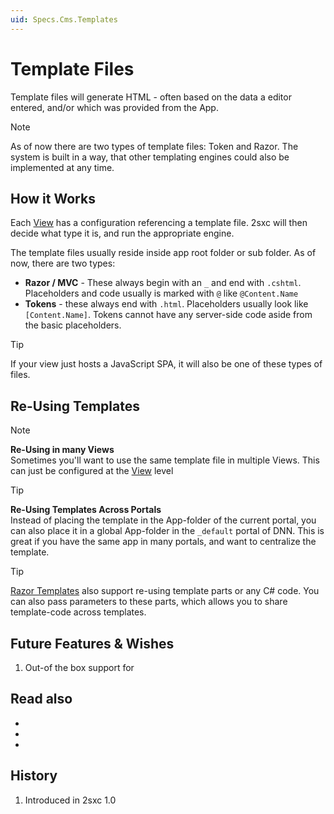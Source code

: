 ```yaml
---
uid: Specs.Cms.Templates
---
```

# Template Files

Template files will generate HTML - often based on the data a editor entered, and/or which was provided from the App.

> [!NOTE]
> As of now there are two types of template files: Token and Razor. The system is built in a way, that other templating engines could also be implemented at any time. 

## How it Works

Each [View](xref:Specs.Cms.Views) has a configuration referencing a template file. 2sxc will then decide what type it is, and run the appropriate engine. 

The template files usually reside inside app root folder or sub folder. As of now, there are two types:

* **Razor / MVC** - These always begin with an `_` and end with `.cshtml`. Placeholders and code usually is marked with `@` like `@Content.Name`
* **Tokens** - these always end with `.html`. Placeholders usually look like `[Content.Name]`. Tokens cannot have any server-side code aside from the basic placeholders. 

> [!TIP]
> If your view just hosts a JavaScript SPA, it will also be one of these types of files.

## Re-Using Templates

> [!NOTE]
> **Re-Using in many Views**  
> Sometimes you'll want to use the same template file in multiple Views. This can just be configured at the [View](xref:Specs.Cms.Views) level

> [!TIP]
> **Re-Using Templates Across Portals**  
> Instead of placing the template in the App-folder of the current portal, 
> you can also place it in a global App-folder in the `_default` portal of DNN. 
> This is great if you have the same app in many portals, and want to centralize the template.

> [!TIP]
> [Razor Templates](xref:Specs.Cms.Templates.Razor) also support re-using template parts or any C# code. 
> You can also pass parameters to these parts, which allows you to share template-code across templates. 

## Future Features & Wishes

1. Out-of the box support for [](xref:Specs.Cms.Polymorphism)

## Read also

* [](xref:Specs.Cms.Views)
* [](xref:Tut.Razor.Home)
* [](xref:Tut.RazorBlade.Home)

## History

1. Introduced in 2sxc 1.0